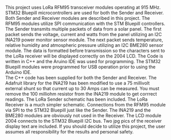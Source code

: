 This project uses LoRa RFM95 transceiver modules operating at 915 MHz. STM32 Bluepill microcontrollers are used for both the Sender and Receiver.  Both Sender and Receiver modules are described in this project. The RFM95 modules utilize SPI communication with the STM Bluepill controllers.
The Sender transmits multiple packets of data from a solar panel.  The first packet sends the voltage, current and watts from the panel utilizing an I2C INA219 power monitor sensor module.  The next packet sends temperature, relative humidity and atmospheric pressure utilizing an I2C BME280 sensor module.  The data is formatted before transmission so the characters sent to the LoRa receiver will be displayed correctly on the 2004 LCD. The Code is written in C++ and the Aruino IDE was used for programming.  The STM32 Bluepill modules were programmed for USB operation prior to using the Arduino IDE.  
The C++ code has been supplied for both the Sender and Receiver.  The Adafruit library for the INA219 has been modified to use a 75 millivolt external shunt so that current up to 30 Amps can be measured.  You must remove the 100 milliohm resistor from the INA219 module to get corrrect readings.
The LoRa Sender schematic has been included.  The LoRa Receiver is a much simpler schematic.  Connections from the RFM95 module via SPI  to the STM32 Bluepill just like the Sender.  The INA219 and the BME280 modules are obviously not used in the Receiver.  The LCD module 2004 connects to the STM32 Bluepill I2C bus. Two jpg pics of the receiver display text are included.
If you should decide to utilize this project, the user assumes all responsibility for the results and personal safety.
